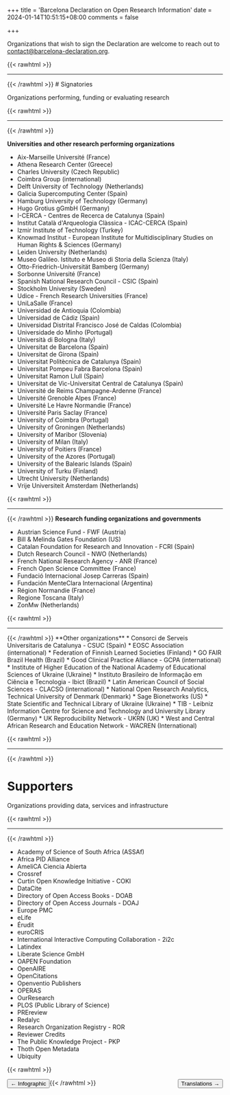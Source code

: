 +++
title = 'Barcelona Declaration on Open Research Information'
date = 2024-01-14T10:51:15+08:00
comments = false

+++

Organizations that wish to sign the Declaration are welcome to reach out to [contact@barcelona-declaration.org](mailto:contact@barcelona-declaration.org "mailto:contact@barcelona-declaration.org"). 

{{< rawhtml >}}
</br>
<hr class="small">
{{< /rawhtml >}}
# Signatories

Organizations performing, funding or evaluating research

{{< rawhtml >}}
</br>
<hr class="small">
{{< /rawhtml >}}

**Universities and other research performing organizations**
* Aix-Marseille Université (France)
* Athena Research Center (Greece)
* Charles University (Czech Republic)
* Coimbra Group (international)
* Delft University of Technology (Netherlands)
* Galicia Supercomputing Center (Spain)
* Hamburg University of Technology (Germany)
* Hugo Grotius gGmbH (Germany)
* I-CERCA - Centres de Recerca de Catalunya (Spain)
* Institut Català d'Arqueologia Clàssica - ICAC-CERCA (Spain)
* Izmir Institute of Technology (Turkey)
* Knowmad Institut - European Institute for Multidisciplinary Studies on Human Rights & Sciences (Germany)
* Leiden University (Netherlands)
* Museo Galileo. Istituto e Museo di Storia della Scienza (Italy)
* Otto-Friedrich-Universität Bamberg (Germany)
* Sorbonne Université (France)
* Spanish National Research Council - CSIC (Spain)
* Stockholm University (Sweden)
* Udice - French Research Universities (France)
* UniLaSalle (France)
* Universidad de Antioquia (Colombia)
* Universidad de Cádiz (Spain)
* Universidad Distrital Francisco José de Caldas (Colombia)
* Universidade do Minho (Portugal)
* Università di Bologna (Italy)
* Universitat de Barcelona (Spain)
* Universitat de Girona (Spain)
* Universitat Politècnica de Catalunya (Spain)
* Universitat Pompeu Fabra Barcelona (Spain)
* Universitat Ramon Llull (Spain)
* Universitat de Vic-Universitat Central de Catalunya (Spain)
* Université de Reims Champagne-Ardenne (France)
* Université Grenoble Alpes (France)
* Université Le Havre Normandie (France)
* Université Paris Saclay (France)
* University of Coimbra (Portugal)
* University of Groningen (Netherlands)
* University of Maribor (Slovenia)
* University of Milan (Italy)
* University of Poitiers (France)
* University of the Azores (Portugal)
* University of the Balearic Islands (Spain)
* University of Turku (Finland)
* Utrecht University (Netherlands)
* Vrije Universiteit Amsterdam (Netherlands)

{{< rawhtml >}}
<br>
<hr class="small">

{{< /rawhtml >}}
**Research funding organizations and governments**
* Austrian Science Fund - FWF (Austria)
* Bill & Melinda Gates Foundation (US)
* Catalan Foundation for Research and Innovation - FCRI (Spain)
* Dutch Research Council - NWO (Netherlands)
* French National Research Agency - ANR (France)
* French Open Science Committee (France)
* Fundació Internacional Josep Carreras (Spain)
* Fundación MenteClara Internacional (Argentina)
* Région Normandie (France)
* Regione Toscana (Italy)
* ZonMw (Netherlands)

{{< rawhtml >}}
<br>
<hr class="small">
{{< /rawhtml >}}
**Other organizations**
* Consorci de Serveis Universitaris de Catalunya - CSUC (Spain)
* EOSC Association (international)
* Federation of Finnish Learned Societies (Finland)
* GO FAIR Brazil Health (Brazil)
* Good Clinical Practice Alliance - GCPA (international)
* Institute of Higher Education of the National Academy of Educational Sciences of Ukraine (Ukraine)
* Instituto Brasileiro de Informação em Ciência e Tecnologia - Ibict (Brazil)
* Latin American Council of Social Sciences - CLACSO (international)
* National Open Research Analytics, Technical University of Denmark (Denmark)
* Sage Bionetworks (US)
* State Scientific and Technical Library of Ukraine (Ukraine)
* TIB - Leibniz Information Centre for Science and Technology and University Library (Germany)
* UK Reproducibility Network - UKRN (UK)
* West and Central African Research and Education Network - WACREN (International)

{{< rawhtml >}}
<br>
<hr class="small">
{{< /rawhtml >}}

# Supporters
Organizations providing data, services and infrastructure

{{< rawhtml >}}
<br>
<hr class="small">
{{< /rawhtml >}}

* Academy of Science of South Africa (ASSAf)
* Africa PID Alliance
* AmeliCA Ciencia Abierta
* Crossref 
* Curtin Open Knowledge Initiative - COKI
* DataCite
* Directory of Open Access Books - DOAB
* Directory of Open Access Journals - DOAJ
* Europe PMC
* eLife
* Érudit
* euroCRIS
* International Interactive Computing Collaboration - 2i2c
* Latindex
* Liberate Science GmbH
* OAPEN Foundation
* OpenAIRE
* OpenCitations
* Openventio Publishers
* OPERAS
* OurResearch
* PLOS (Public Library of Science)
* PREreview
* Redalyc
* Research Organization Registry - ROR
* Reviewer Credits
* The Public Knowledge Project - PKP
* Thoth Open Metadata
* Ubiquity

{{< rawhtml >}}

<button style="float:left" onclick="document.location='/infographic'">&larr; Infographic</button> 

<button style="float:right" onclick="document.location='/translations'">Translations &rarr;</button> 

{{< /rawhtml >}}